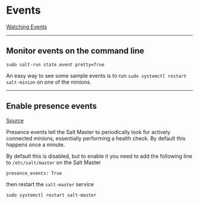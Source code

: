 # Events
[Watching Events](https://docs.saltproject.io/en/getstarted/event/events.html)

---

## Monitor events on the command line
```
sudo salt-run state.event pretty=True
```

An easy way to see some sample events is to run `sudo systemctl restart salt-minion` on one of the minions.

---

## Enable presence events
[Source](https://docs.saltproject.io/en/latest/ref/configuration/master.html#presence-events)

Presence events tell the Salt Master to periodically look for actively connected minions, essentially performing a health check. By default this happens once a minute.

By default this is disabled, but to enable it you need to add the following line to `/etc/salt/master` on the Salt Master
```
presence_events: True
```
then restart the `salt-master` service
```
sudo systemctl restart salt-master
```
